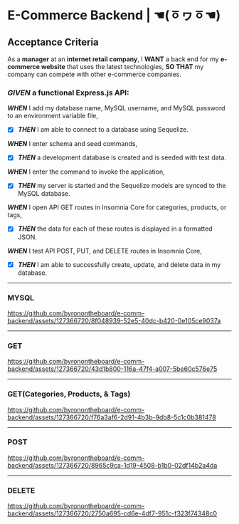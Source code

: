 # E-Commerce Backend | ☚(ㆆヮㆆ☚)
## Acceptance Criteria
As a __manager__ at an __internet retail company__,
I __WANT__ a back end for my __e-commerce website__ that uses the latest technologies,
__SO THAT__ my company can compete with other e-commerce companies.

### *GIVEN* a functional Express.js API:

***WHEN*** I add my database name, MySQL username, and MySQL password to an environment variable file,
- [x] ***THEN*** I am able to connect to a database using Sequelize.

***WHEN*** I enter schema and seed commands,
- [x] ***THEN*** a development database is created and is seeded with test data.

***WHEN*** I enter the command to invoke the application,
- [x] ***THEN*** my server is started and the Sequelize models are synced to the MySQL database.

***WHEN*** I open API GET routes in Insomnia Core for categories, products, or tags,
- [x] ***THEN*** the data for each of these routes is displayed in a formatted JSON.

***WHEN*** I test API POST, PUT, and DELETE routes in Insomnia Core,
- [x] ***THEN*** I am able to successfully create, update, and delete data in my database.

----
### MYSQL
https://github.com/byronontheboard/e-comm-backend/assets/127366720/8f048939-52e5-40dc-b420-0e105ce9037a 

----
### GET
https://github.com/byronontheboard/e-comm-backend/assets/127366720/43d1b800-116a-47f4-a007-5be60c576e75

----
### GET(Categories, Products, & Tags)
https://github.com/byronontheboard/e-comm-backend/assets/127366720/f76a3af6-2d91-4b3b-9db8-5c1c0b381478

----
### POST
https://github.com/byronontheboard/e-comm-backend/assets/127366720/8965c9ca-1d19-4508-b1b0-02df14b2a4da

----
### DELETE
https://github.com/byronontheboard/e-comm-backend/assets/127366720/2750a695-cd6e-4df7-951c-f323f74348c0
